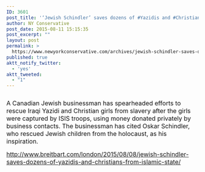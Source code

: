 ```yaml
---
ID: 3601
post_title: '‘Jewish Schindler’ saves dozens of #Yazidis and #Christians from #IslamicState #WarOnWomen #tcot'
author: NY Conservative
post_date: 2015-08-11 15:15:35
post_excerpt: ""
layout: post
permalink: >
  https://www.newyorkconservative.com/archives/jewish-schindler-saves-dozens-of-yazidis-and-christians-from-islamicstate-waronwomen-tcot/
published: true
aktt_notify_twitter:
  - 'yes'
aktt_tweeted:
  - "1"
---
```

<p><img src="http://www.newyorkconservative.com/wp-content/uploads/2015/08/081115_1915_JewishSchin1.jpg" alt=""/>
	</p><p><span style="color:#111111; font-size:12pt">A Canadian Jewish businessman has spearheaded efforts to rescue Iraqi Yazidi and Christian girls from slavery after the girls were captured by ISIS troops, using money donated privately by business contacts. The businessman has cited Oskar Schindler, who rescued Jewish children from the holocaust, as his inspiration.
</span></p><p><a href="http://www.breitbart.com/london/2015/08/08/jewish-schindler-saves-dozens-of-yazidis-and-christians-from-islamic-state/"><span style="font-size:12pt">http://www.breitbart.com/london/2015/08/08/jewish-schindler-saves-dozens-of-yazidis-and-christians-from-islamic-state/</span></a><span style="font-size:12pt">
		</span></p>
